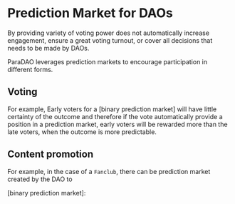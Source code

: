 # Prediction Market for DAOs

By providing variety of voting power does not automatically increase engagement,
ensure a great voting turnout,
or cover all decisions that needs to be made by DAOs.

ParaDAO leverages prediction markets to encourage participation in different forms.

## Voting

For example,
Early voters for a [binary prediction market] will have little certainty of the outcome and therefore if the vote automatically provide a position in a prediction market,
early voters will be rewarded more than the late voters, when the outcome is more predictable.

## Content promotion

For example, in the case of a `Fanclub`, there can be prediction market created by the DAO to

[binary prediction market]:
